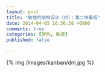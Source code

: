 ```yaml
---
layout: post
title: "敏捷的架构设计（四）：第二块看板"
date: 2014-04-05 16:36:38 +0800
comments: true
categories: [架构, 敏捷]
published: false

---
```



<!-- more -->
{% img  /images/kanban/dm.jpg %}
